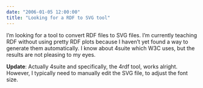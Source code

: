 ```yaml
---
date: "2006-01-05 12:00:00"
title: "Looking for a RDF to SVG tool"
---
```




I&rsquo;m looking for a tool to convert RDF files to SVG files. I&rsquo;m currently teaching RDF without using pretty RDF plots because I haven&rsquo;t yet found a way to generate them automatically. I know about 4suite which W3C uses, but the results are not pleasing to my eyes.

__Update__: Actually 4suite and specifically, the 4rdf tool, works alright. However, I typically need to manually edit the SVG file, to adjust the font size.

